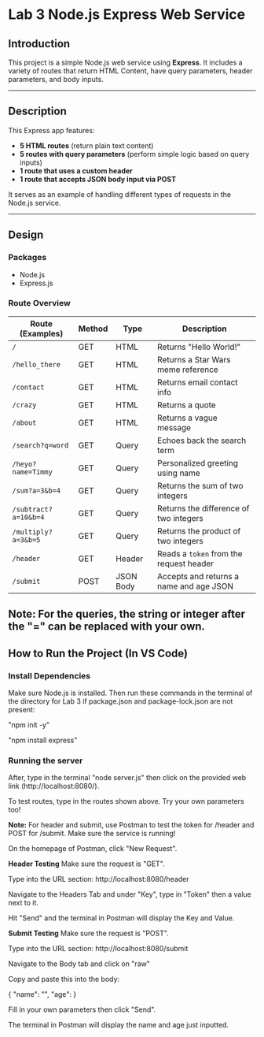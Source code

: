 # Lab 3 Node.js Express Web Service

## Introduction

This project is a simple Node.js web service using **Express**. It includes a variety of routes that return HTML Content, have query parameters, header parameters, and body inputs.

---

## Description

This Express app features:

- **5 HTML routes** (return plain text content)
- **5 routes with query parameters** (perform simple logic based on query inputs)
- **1 route that uses a custom header**
- **1 route that accepts JSON body input via POST**

It serves as an example of handling different types of requests in the Node.js service.

---

## Design

### Packages
- Node.js
- Express.js

### Route Overview

| Route (Examples)         | Method | Type              | Description                                 |
|--------------------------|--------|-------------------|---------------------------------------------|
| `/`                      | GET    | HTML              | Returns "Hello World!"                      |
| `/hello_there`           | GET    | HTML              | Returns a Star Wars meme reference          |
| `/contact`               | GET    | HTML              | Returns email contact info                  |
| `/crazy`                 | GET    | HTML              | Returns a quote                             |
| `/about`                 | GET    | HTML              | Returns a vague message                     |
| `/search?q=word`         | GET    | Query             | Echoes back the search term                 |
| `/heyo?name=Timmy`       | GET    | Query             | Personalized greeting using name            |
| `/sum?a=3&b=4`           | GET    | Query             | Returns the sum of two integers             |
| `/subtract?a=10&b=4`     | GET    | Query             | Returns the difference of two integers      |
| `/multiply?a=3&b=5`      | GET    | Query             | Returns the product of two integers         |
| `/header`                | GET    | Header            | Reads a `token` from the request header     |
| `/submit`                | POST   | JSON Body         | Accepts and returns a name and age JSON     |
Note: For the queries, the string or integer after the "=" can be replaced with your own.
---

## How to Run the Project (In VS Code)

### Install Dependencies

Make sure Node.js is installed. Then run these commands in the terminal of the directory for Lab 3 if package.json and package-lock.json are not present:

"npm init -y"

"npm install express"

### Running the server

After, type in the terminal "node server.js" then click on the provided web link (http://localhost:8080/).

To test routes, type in the routes shown above. Try your own parameters too!

**Note:** For header and submit, use Postman to test the token for /header and POST for /submit. Make sure the service is running!

On the homepage of Postman, click "New Request".

**Header Testing**
Make sure the request is "GET".

Type into the URL section: http://localhost:8080/header

Navigate to the Headers Tab and under "Key", type in "Token" then a value next to it.

Hit "Send" and the terminal in Postman will display the Key and Value.

**Submit Testing**
Make sure the request is "POST".

Type into the URL section: http://localhost:8080/submit

Navigate to the Body tab and click on "raw"

Copy and paste this into the body:

{
  "name": "",
  "age": 
}

Fill in your own parameters then click "Send".

The terminal in Postman will display the name and age just inputted.
